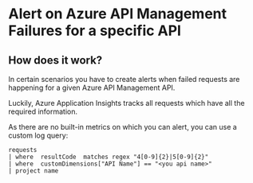# Alert on Azure API Management Failures for a specific API

## How does it work?
In certain scenarios you have to create alerts when failed requests are happening for a given Azure API Management API.

Luckily, Azure Application Insights tracks all requests which have all the required information.

As there are no built-in metrics on which you can alert, you can use a custom log query:
```
requests
| where  resultCode  matches regex "4[0-9]{2}|5[0-9]{2}"
| where  customDimensions["API Name"] == "<you api name>"
| project name
```
